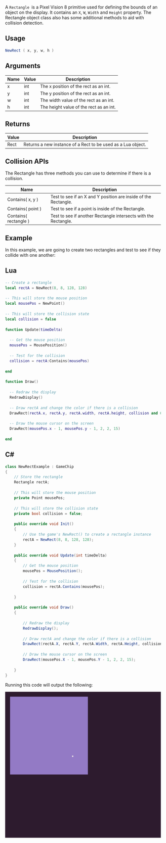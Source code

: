 A `Rectangle `is a Pixel Vision 8 primitive used for defining the bounds of an object on the display. It contains an `X`, `W`, `Width` and `Height` property. The Rectangle object class also has some additional methods to aid with collision detection.

## Usage

```csharp
NewRect ( x, y, w, h )
```

## Arguments

| Name | Value | Description                              |
|------|-------|------------------------------------------|
| x    | int   | The x position of the rect as an int\.   |
| y    | int   | The y position of the rect as an int\.   |
| w    | int   | The width value of the rect as an int\.  |
| h    | int   | The height value of the rect as an int\. |

## Returns

| Value | Description                                                   |
|-------|---------------------------------------------------------------|
| Rect  | Returns a new instance of a Rect to be used as a Lua object\. |

## Collision APIs

The Rectangle has three methods you can use to determine if there is a collision.

| Name                    | Description                                                      |
|-------------------------|------------------------------------------------------------------|
| Contains\( x, y \)      | Test to see if an X and Y position are inside of the Rectangle\. |
| Contains\( point \)     | Test to see if a point is inside of the Rectangle\.              |
| Contains\( rectangle \) | Test to see if another Rectangle intersects with the Rectangle\. |

## Example

In this example, we are going to create two rectangles and test to see if they collide with one another:



## Lua

```lua
-- Create a rectangle
local rectA = NewRect(8, 8, 128, 128)

-- This will store the mouse position
local mousePos = NewPoint()

-- This will store the collision state
local collision = false

function Update(timeDelta)

  -- Get the mouse position
  mousePos = MousePosition()

  -- Test for the collision
  collision = rectA:Contains(mousePos)

end

function Draw()

  -- Redraw the display
  RedrawDisplay()

  -- Draw rectA and change the color if there is a collision
  DrawRect(rectA.x, rectA.y, rectA.width, rectA.height, collision and 6 or 5)

  -- Draw the mouse cursor on the screen
  DrawRect(mousePos.x - 1, mousePos.y - 1, 2, 2, 15)

end
```



## C#

```csharp
class NewRectExample : GameChip
{
    // Store the rectangle
    Rectangle rectA;

    // This will store the mouse position
    private Point mousePos;

    // This will store the collision state
    private bool collision = false;

    public override void Init()
    {
        // Use the game's NewRect() to create a rectangle instance
        rectA = NewRect(8, 8, 128, 128);
    }

    public override void Update(int timeDelta)
    {
        // Get the mouse position
        mousePos = MousePosition();

        // Test for the collision
        collision = rectA.Contains(mousePos);

    }

    public override void Draw()
    {

        // Redraw the display
        RedrawDisplay();

        // Draw rectA and change the color if there is a collision
        DrawRect(rectA.X, rectA.Y, rectA.Width, rectA.Height, collision ? 6 : 5);

        // Draw the mouse cursor on the screen
        DrawRect(mousePos.X - 1, mousePos.Y - 1, 2, 2, 15);

    }
}
```




Running this code will output the following:

![image alt text](images/NewRectOutput_image_0.png)


